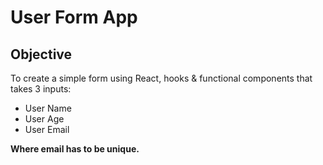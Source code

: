 # User Form App

## Objective

To create a simple form using React, hooks & functional components that takes 3 inputs:

- User Name
- User Age
- User Email

**Where email has to be unique.**